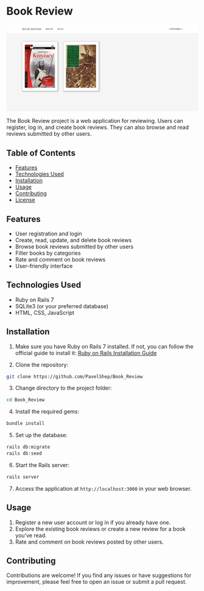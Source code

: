 # Book Review

![book_review](https://raw.githubusercontent.com/PavelShep/PavelShep/main/uploads/book_review.png)

The Book Review project is a web application for reviewing. Users can register, log in, and create book reviews. They can also browse and read reviews submitted by other users.

## Table of Contents

- [Features](#features)
- [Technologies Used](#technologies-used)
- [Installation](#installation)
- [Usage](#usage)
- [Contributing](#contributing)
- [License](#license)

## Features

- User registration and login
- Create, read, update, and delete book reviews
- Browse book reviews submitted by other users
- Filter books by categories
- Rate and comment on book reviews
- User-friendly interface

## Technologies Used

- Ruby on Rails 7
- SQLite3 (or your preferred database)
- HTML, CSS, JavaScript

## Installation

1. Make sure you have Ruby on Rails 7 installed. If not, you can follow the official guide to install it: [Ruby on Rails Installation Guide](https://guides.rubyonrails.org/getting_started.html#installing-rails)

2. Clone the repository:

```bash
git clone https://github.com/PavelShep/Book_Review
```

3. Change directory to the project folder:

```bash
cd Book_Review
```

4. Install the required gems:

```bash
bundle install
```

5. Set up the database:

```bash
rails db:migrate
rails db:seed
```

6. Start the Rails server:

```bash
rails server
```

7. Access the application at `http://localhost:3000` in your web browser.

## Usage

1. Register a new user account or log in if you already have one.
2. Explore the existing book reviews or create a new review for a book you've read.
3. Rate and comment on book reviews posted by other users.

## Contributing

Contributions are welcome! If you find any issues or have suggestions for improvement, please feel free to open an issue or submit a pull request.

